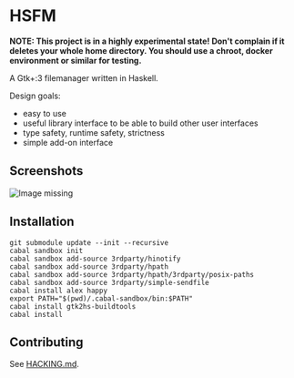 HSFM
====

__NOTE: This project is in a highly experimental state! Don't complain if it deletes your whole home directory. You should use a chroot, docker environment or similar for testing.__

A Gtk+:3 filemanager written in Haskell.

Design goals:

- easy to use
- useful library interface to be able to build other user interfaces
- type safety, runtime safety, strictness
- simple add-on interface

Screenshots
-----------

![Image missing](https://cloud.githubusercontent.com/assets/1241845/14584163/6dbef950-0439-11e6-8a6e-2352c048775e.png "hsfm-gtk")

Installation
------------

```
git submodule update --init --recursive
cabal sandbox init
cabal sandbox add-source 3rdparty/hinotify
cabal sandbox add-source 3rdparty/hpath
cabal sandbox add-source 3rdparty/hpath/3rdparty/posix-paths
cabal sandbox add-source 3rdparty/simple-sendfile
cabal install alex happy
export PATH="$(pwd)/.cabal-sandbox/bin:$PATH"
cabal install gtk2hs-buildtools
cabal install
```


Contributing
------------

See [HACKING.md](hacking/HACKING.md).
